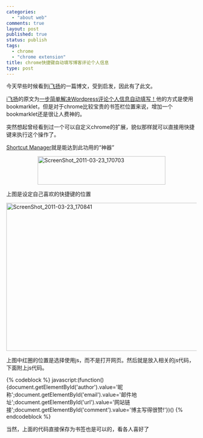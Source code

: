 ```yaml
--- 
categories: 
  - "about web"
comments: true
layout: post
published: true
status: publish
tags: 
  - chrome
  - "chrome extension"
title: chrome快捷键自动填写博客评论个人信息
type: post
---
```

今天早些时候看到<a href="http://ifeiyang.cn/" target="_blank">i飞扬</a>的一篇博文，受到启发，因此有了此文。  

<a href="http://ifeiyang.cn/" target="_blank">i飞扬</a>的原文为<a href="http://ifeiyang.cn/archives/2111.html" target="_blank">一步简单解决Wordpress评论个人信息自动填写！</a>他的方式是使用bookmarklet，但是对于chrome比较宝贵的书签栏位置来说，增加一个bookmarklet还是很让人费神的。  

突然想起曾经看到过一个可以自定义chrome的扩展，貌似那样就可以直接用快捷键来执行这个操作了。  

<a href="https://chrome.google.com/webstore/detail/mgjjeipcdnnjhgodgjpfkffcejoljijf" target="_blank">Shortcut Manager</a>就是能达到此功用的“神器”  

<a href="http://www.hopes4.me/wp-content/uploads/2011/03/ScreenShot_2011-03-23_170703.jpg"><img style="background-image: none; border-right-width: 0px; padding-left: 0px; padding-right: 0px; display: block; float: none; border-top-width: 0px; border-bottom-width: 0px; margin-left: auto; border-left-width: 0px; margin-right: auto; padding-top: 0px" title="ScreenShot_2011-03-23_170703" border="0" alt="ScreenShot_2011-03-23_170703" src="http://www.hopes4.me/wp-content/uploads/2011/03/ScreenShot_2011-03-23_170703_thumb.jpg" width="338" height="75"></a>  

上图是设定自己喜欢的快捷键的位置  

<a href="http://www.hopes4.me/wp-content/uploads/2011/03/ScreenShot_2011-03-23_170841.jpg"><img style="background-image: none; border-right-width: 0px; padding-left: 0px; padding-right: 0px; display: block; float: none; border-top-width: 0px; border-bottom-width: 0px; margin-left: auto; border-left-width: 0px; margin-right: auto; padding-top: 0px" title="ScreenShot_2011-03-23_170841" border="0" alt="ScreenShot_2011-03-23_170841" src="http://www.hopes4.me/wp-content/uploads/2011/03/ScreenShot_2011-03-23_170841_thumb.jpg" width="580" height="391"></a>  

上图中红圈的位置是选择使用js，而不是打开网页。然后就是放入相关的js代码，下面附上js代码。
 
{% codeblock %}
javascript:(function(){document.getElementById('author').value='昵称';document.getElementById('email').value='邮件地址';document.getElementById('url').value='网站链接';document.getElementById('comment').value='博主写得很赞!'})()
{% endcodeblock %}
  
当然，上面的代码直接保存为书签也是可以的，看各人喜好了
